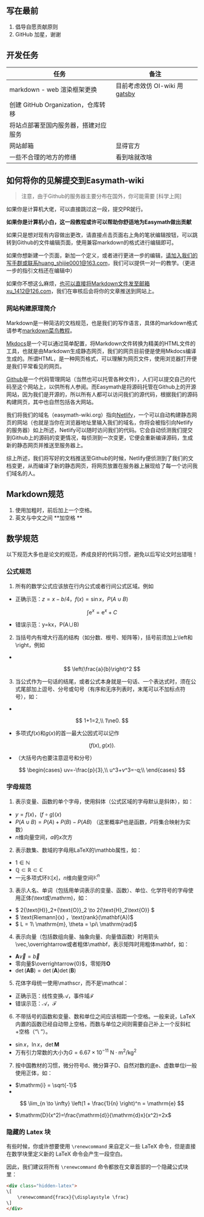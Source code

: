 ## 写在最前

1. 倡导自愿贡献原则
2. GitHub 加星，谢谢

## 开发任务

| 任务                                 | 备注                                                       |
| ------------------------------------ | ---------------------------------------------------------- |
| markdown - web 渲染框架更换          | 目前考虑效仿 OI-wiki 用 [gatsby](https://www.gatsbyjs.com) |
| 创建 GitHub Organization，仓库转移   |                                                            |
| 将站点部署至国内服务器，搭建对应服务 |                                                            |
| 网站邮箱                             | 显得官方                                                   |
| 一些不合理的地方的修缮               | 看到啥就改啥                                               |

## 如何将你的见解提交到Easymath-wiki

> 注意，由于Github的服务器主要分布在国外，你可能需要 [科学上网]

如果你是计算机大佬，可以直接跳过这一段，提交PR就行。

 **如果你是计算机小白，这一段教程或许可以帮助你舒适地为Easymath做出贡献** 

如果只是想对现有内容做出更改，请直接点击页面右上角的笔状编辑按钮，可以跳转到Github的文件编辑页面，使用兼容markdown的格式进行编辑即可。

如果你想新建一个页面，新加一个定义，或者进行更进一步的编辑，请加入我们的写手群或联系huang_shijie0001@163.com，我们可以提供一对一的教学。（更进一步的指引文档还在编辑中）

如果你不想这么麻烦，也可以直接将Markdown文件发至邮箱xu_1412@126.com，我们在审核后会将你的文章推送到网站上。

### 网站构建原理简介

Markdown是一种简洁的文档规范，也是我们的写作语言，具体的markdown格式请参考[markdown菜鸟教程](https://www.runoob.com/markdown/md-tutorial.html)。

[Mkdocs](https://www.mkdocs.org/)是一个可以通过简单配置，将Markdown文件转换为精美的HTML文件的工具，也就是由Markdown生成静态网页，我们的网页目前便是使用Mkdocs编译生成的。所谓HTML，是一种网页格式，可以理解为网页文件，使用浏览器打开便是我们平常看见的网页。

[Github](https://github.com/)是一个代码管理网站（当然也可以托管各种文件），人们可以提交自己的代码至这个网站上，以供所有人参阅。而Easymath是将源码托管在Github上的开源网站，因为我们是开源的，所以所有人都可以访问我们的源代码，根据我们的源码构建网页，其中也自然包括各大网站。

我们将我们的域名（easymath-wiki.org）指向[Netlify](https://www.netlify.com/)，一个可以自动构建静态网页的网站（也就是当你在浏览器地址里输入我们的域名，你将会被指引向Netlify的服务器）如上所述，Netlify可以随时访问我们的代码。它会自动侦测我们提交到Github上的源码的变更情况，每侦测到一次变更，它便会重新编译源码，生成新的静态网页并推送至服务器上。

综上所述，我们将写好的文档推送至Github的时候，Netlify便侦测到了我们的文档变更，从而编译了新的静态网页，将网页放置在服务器上展现给了每一个访问我们域名的人。

## Markdown规范

1. 使用加粗时，前后加上一个空格。
2. 英文与中文之间 **加空格 ** 

## 数学规范

以下规范大多也是论文的规范，养成良好的代码习惯，避免以后写论文时出错哦！

### 公式规范

1. 所有的数学公式应该放在行内公式或者行间公式区域。例如

* 正确示范：$z=x-b/4$，$f(x)=\sin x$，$P(A \cup B)$

$$
\int {\mathrm{e}}^x = {\mathrm{e}}^x + C
$$

* 错误示范：y=kx，P(A∪B)

2. 当括号内有增大行高的结构（如分数、根号、矩阵等），括号前须加上\left和\right，例如

* 

$$
\left(\frac{a}{b}\right)^2
$$

3. 当公式作为一句话的结尾，或者公式本身就是一句话、一个表达式时，须在公式尾部加上逗号、分号或句号（有序和无序列表时，末尾可以不加标点符号），如：

* 

$$
1+1=2,\\
1\ne0.
$$

* 多项式$f(x)$和$g(x)$的首一最大公因式可以记作

$$
(f(x),g(x)).
$$

* （大括号内也要注意逗号和分号）

$$
\begin{cases}
uv=-\frac{p}{3},\\
u^3+v^3=-q;\\
\end{cases}
$$

### 字母规范

1. 表示变量、函数的单个字母，使用斜体（公式区域的字母默认是斜体），如：

* $y=f(x)$，$(f\circ g)(x)$
* $P(A \cup B)=P(A) + P(B) - P(AB)$ （这里概率$P$也是函数，$P$将集合映射为实数）
* $n$维向量空间，$a$的$x$次方

2. 表示数集、数域的字母用LaTeX的\mathbb属性，如：

* $1 \in \mathbb{N}$
* $\mathbb{Q} \subset \mathbb{R} \subset \mathbb{C}$
* 一元多项式环$\mathbb{K}[x]$，$n$维向量空间${\mathbb{K}}^n$

3. 表示人名、单词（包括用单词表示的变量、函数）、单位、化学符号的字母使用正体(\text或\mathrm)，如：

* $ 2{\text{H}}_2+{\text{O}}_2 \to 2{\text{H}_2\text{O}} $
* $ \text{Riemann}(x) $，$\text{rank}(\mathbf{A})$
* $ L = 1\ \mathrm{m}, \theta = \pi\ \mathrm{rad}$

4. 表示向量（包括数组向量、抽象向量、向量值函数）时用箭头\vec,\overrightarrow或者粗体\mathbf，表示矩阵时用粗体mathbf，如：

* $\mathbf{A}\overrightarrow{v} = \overrightarrow{b}$
* 零向量$\overrightarrow{0}$，零矩阵$\mathbf{O}$
* $\det(\mathbf{AB}) = \det(\mathbf{A})\det(\mathbf{B})$

5. 花体字母统一使用\mathscr，而不是\mathcal：

* 正确示范：线性变换$\mathscr{A}$，事件域$\mathscr{F}$
* 错误示范：$\mathcal{A}$，$\mathcal{F}$

6. 不带括号的函数和变量、数和单位之间应该相距一个空格。一般来说，LaTeX内置的函数已经自动带上空格，而数与单位之间则需要自己补上一个反斜杠+空格（“\ ”）。

* $\sin x$，$\ln x$，$\det \mathbf{M}$
* 万有引力常数的大小为$G = 6.67\times10^{-11}\ \mathrm{N \cdot m^2/kg^2}$

7. 按中国教材的习惯，微分符号$\mathrm{d}$、微分算子$\mathrm{D}$、自然对数的底$\mathrm{e}$、虚数单位$\mathrm{i}$一般使用正体，如：

* $\mathrm{i} = \sqrt{-1}$
* 

$$
\lim_{n \to \infty} \left(1 + \frac{1}{n} \right)^n = \mathrm{e}
$$

* $\mathrm{D}(x^2)=\frac{\mathrm{d}}{\mathrm{d}x}(x^2)=2x$

### 隐藏的 Latex 块

有些时候，你或许想要使用 `\renewcommand` 来自定义一些 LaTeX 命令，但是直接在数学块里定义新的 LaTeX 命令会产生一段空白。

因此，我们建议将所有 `\renewcommand` 命令都放在文章首部的一个隐藏公式块里：

```html
<div class="hidden-latex">
\[
    \renewcommand{fracx}{\displaystyle \frac}
\]
</div>
```